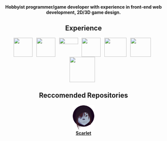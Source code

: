 <div align="center">
	<strong>Hobbyist programmer/game developer with experience in front-end web development, 2D/3D game design.</strong>
</div>

<div align="center">
	<h2>Experience</h2>
</div>

<div align="center">
	<img align="center" width="60" height="60" src="https://upload.wikimedia.org/wikipedia/commons/thumb/9/9a/Visual_Studio_Code_1.35_icon.svg/2048px-Visual_Studio_Code_1.35_icon.svg.png">&nbsp&nbsp
	<img align="center" width="60" height="60" src="https://upload.wikimedia.org/wikipedia/commons/thumb/c/c2/Adobe_XD_CC_icon.svg/2101px-Adobe_XD_CC_icon.svg.png">&nbsp&nbsp
	<img style="height:auto;" align="center" width="60" height="60" src="https://upload.wikimedia.org/wikipedia/commons/thumb/f/f2/Adobe_Premiere_Pro_Logo.svg/1200px-Adobe_Premiere_Pro_Logo.svg.png">&nbsp&nbsp
	<img align="center" width="60" height="60" src="https://upload.wikimedia.org/wikipedia/commons/thumb/4/45/The_GIMP_icon_-_gnome.svg/1200px-The_GIMP_icon_-_gnome.svg.png">&nbsp&nbsp
	<img align="center" width="70" height="60" src="https://upload.wikimedia.org/wikipedia/commons/thumb/0/0c/Blender_logo_no_text.svg/2503px-Blender_logo_no_text.svg.png">&nbsp&nbsp
	<img align="center" width="65" height="60" src="https://cdn.freebiesupply.com/logos/large/2x/eclipse-11-logo-png-transparent.png">&nbsp&nbsp
	<img align="center" width="80" height="80" src="https://upload.wikimedia.org/wikipedia/commons/b/b5/ROBLOX_Studio_icon.png">&nbsp&nbsp
</div>

<div align="center">
	<h2> Reccomended Repositories </h2>
</div>

<div align="center">
	<a href="http://github.com/Si-SenorTN/Scarlet"> <img style="height:auto;" align="center" width="70" height="70" src="https://github.com/Si-SenorTN/Scarlet/raw/master/docs/images/svg/scarlet_icon.svg"> <br> <strong>Scarlet<strong> </a>
</div>
